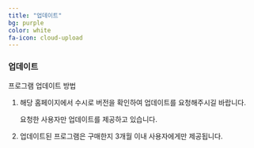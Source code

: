 ```yaml
---
title: "업데이트"
bg: purple
color: white
fa-icon: cloud-upload
---
```


### 업데이트

프로그램 업데이트 방법

1. 해당 홈페이지에서 수시로 버전을 확인하여 업데이트를 요청해주시길 바랍니다.

   요청한 사용자만 업데이트를 제공하고 있습니다.

2. 업데이트된 프로그램은 구매한지 3개월 이내 사용자에게만 제공됩니다.